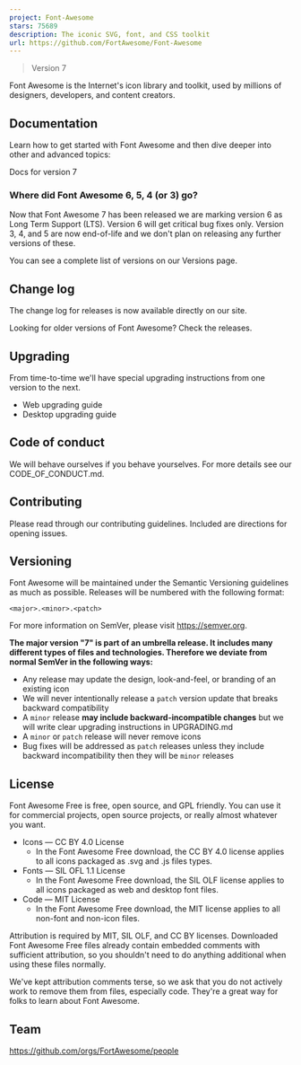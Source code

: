 ```yaml
---
project: Font-Awesome
stars: 75689
description: The iconic SVG, font, and CSS toolkit
url: https://github.com/FortAwesome/Font-Awesome
---
```


> Version 7

Font Awesome is the Internet's icon library and toolkit, used by millions of designers, developers, and content creators.

Documentation
-------------

Learn how to get started with Font Awesome and then dive deeper into other and advanced topics:

Docs for version 7

### Where did Font Awesome 6, 5, 4 (or 3) go?

Now that Font Awesome 7 has been released we are marking version 6 as Long Term Support (LTS). Version 6 will get critical bug fixes only. Version 3, 4, and 5 are now end-of-life and we don't plan on releasing any further versions of these.

You can see a complete list of versions on our Versions page.

Change log
----------

The change log for releases is now available directly on our site.

Looking for older versions of Font Awesome? Check the releases.

Upgrading
---------

From time-to-time we'll have special upgrading instructions from one version to the next.

-   Web upgrading guide
-   Desktop upgrading guide

Code of conduct
---------------

We will behave ourselves if you behave yourselves. For more details see our CODE\_OF\_CONDUCT.md.

Contributing
------------

Please read through our contributing guidelines. Included are directions for opening issues.

Versioning
----------

Font Awesome will be maintained under the Semantic Versioning guidelines as much as possible. Releases will be numbered with the following format:

`<major>.<minor>.<patch>`

For more information on SemVer, please visit https://semver.org.

**The major version "7" is part of an umbrella release. It includes many different types of files and technologies. Therefore we deviate from normal SemVer in the following ways:**

-   Any release may update the design, look-and-feel, or branding of an existing icon
-   We will never intentionally release a `patch` version update that breaks backward compatibility
-   A `minor` release **may include backward-incompatible changes** but we will write clear upgrading instructions in UPGRADING.md
-   A `minor` or `patch` release will never remove icons
-   Bug fixes will be addressed as `patch` releases unless they include backward incompatibility then they will be `minor` releases

License
-------

Font Awesome Free is free, open source, and GPL friendly. You can use it for commercial projects, open source projects, or really almost whatever you want.

-   Icons — CC BY 4.0 License
    -   In the Font Awesome Free download, the CC BY 4.0 license applies to all icons packaged as .svg and .js files types.
-   Fonts — SIL OFL 1.1 License
    -   In the Font Awesome Free download, the SIL OLF license applies to all icons packaged as web and desktop font files.
-   Code — MIT License
    -   In the Font Awesome Free download, the MIT license applies to all non-font and non-icon files.

Attribution is required by MIT, SIL OLF, and CC BY licenses. Downloaded Font Awesome Free files already contain embedded comments with sufficient attribution, so you shouldn't need to do anything additional when using these files normally.

We've kept attribution comments terse, so we ask that you do not actively work to remove them from files, especially code. They're a great way for folks to learn about Font Awesome.

Team
----

https://github.com/orgs/FortAwesome/people
